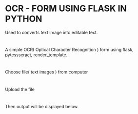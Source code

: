 # OCR - FORM USING FLASK IN PYTHON
Used to converts text image into editable text.
#
A simple OCR( Optical Character Recognition ) form using flask, pytessseract, render_template.
#
Choose file( text images ) from computer 
#
Upload the file
#
Then output will be displayed below.

